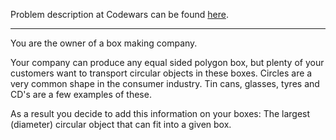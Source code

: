 Problem description at Codewars can be found
[here](https://www.codewars.com/kata/5a026a9cffe75fbace00007f/train/python).

-------------

You are the owner of a box making company.
<br>

Your company can produce any equal sided polygon box, but plenty of your customers want to transport
circular objects in these boxes. Circles are a very common shape in the consumer industry. Tin cans,
glasses, tyres and CD's are a few examples of these.
<br>

As a result you decide to add this information on your boxes: The largest (diameter) circular object
that can fit into a given box.
